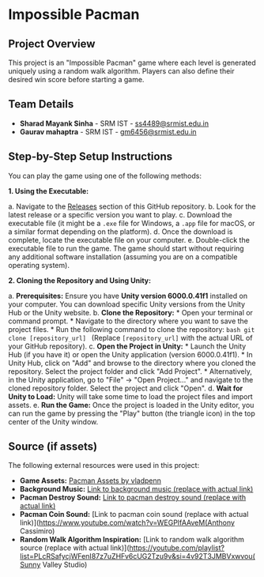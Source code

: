# Impossible Pacman

## Project Overview

This project is an "Impossible Pacman" game where each level is generated uniquely using a random walk algorithm. Players can also define their desired win score before starting a game.

## Team Details

* **Sharad Mayank Sinha** - SRM IST - <ss4489@srmist.edu.in>
* **Gaurav mahaptra** - SRM IST - <gm6456@srmist.edu.in>

## Step-by-Step Setup Instructions

You can play the game using one of the following methods:

**1. Using the Executable:**

   a. Navigate to the [Releases](link_to_your_releases_page) section of this GitHub repository.
   b. Look for the latest release or a specific version you want to play.
   c. Download the executable file (it might be a `.exe` file for Windows, a `.app` file for macOS, or a similar format depending on the platform).
   d. Once the download is complete, locate the executable file on your computer.
   e. Double-click the executable file to run the game. The game should start without requiring any additional software installation (assuming you are on a compatible operating system).

**2. Cloning the Repository and Using Unity:**

   a. **Prerequisites:** Ensure you have **Unity version 6000.0.41f1** installed on your computer. You can download specific Unity versions from the Unity Hub or the Unity website.
   b. **Clone the Repository:**
      * Open your terminal or command prompt.
      * Navigate to the directory where you want to save the project files.
      * Run the following command to clone the repository:
        ```bash
        git clone [repository_url]
        ```
        (Replace `[repository_url]` with the actual URL of your GitHub repository).
   c. **Open the Project in Unity:**
      * Launch the Unity Hub (if you have it) or open the Unity application (version 6000.0.41f1).
      * In Unity Hub, click on "Add" and browse to the directory where you cloned the repository. Select the project folder and click "Add Project".
      * Alternatively, in the Unity application, go to "File" -> "Open Project..." and navigate to the cloned repository folder. Select the project and click "Open".
   d. **Wait for Unity to Load:** Unity will take some time to load the project files and import assets.
   e. **Run the Game:** Once the project is loaded in the Unity editor, you can run the game by pressing the "Play" button (the triangle icon) in the top center of the Unity window.

## Source (if assets)

The following external resources were used in this project:

* **Game Assets:** [Pacman Assets by vladpenn](https://vladpenn.itch.io/pacman)
* **Background Music:** [Link to background music (replace with actual link)](https://youtu.be/qtZ0hl-unM4?si=J5jLqVdzDnG6ObxV(arsenic1987))
* **Pacman Destroy Sound:** [Link to pacman destroy sound (replace with actual link)](https://www.youtube.com/watch?v=LIDkAobqmgY(Ayieeeks))
* **Pacman Coin Sound:** [Link to pacman coin sound (replace with actual link)](https://www.youtube.com/watch?v=WEGPlfAAveM(Anthony Cassimiro)
* **Random Walk Algorithm Inspiration:** [Link to random walk algorithm source (replace with actual link)](https://youtube.com/playlist?list=PLcRSafycjWFenI87z7uZHFv6cUG2Tzu9v&si=4v92T3JMBVxwvou(Sunny Valley Studio)
